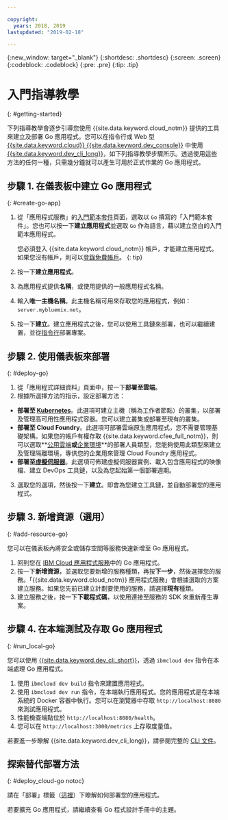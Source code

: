 ```yaml
---

copyright:
  years: 2018, 2019
lastupdated: "2019-02-18"

---
```


{:new_window: target="_blank"}
{:shortdesc: .shortdesc}
{:screen: .screen}
{:codeblock: .codeblock}
{:pre: .pre}
{:tip: .tip}

# 入門指導教學
{: #getting-started}

下列指導教學會逐步引導您使用 {{site.data.keyword.cloud_notm}} 提供的工具來建立及部署 Go 應用程式。您可以在指令行或 Web 型 [{{site.data.keyword.cloud}} {{site.data.keyword.dev_console}}](https://cloud.ibm.com/developer/appservice/dashboard) 中使用 [{{site.data.keyword.dev_cli_long}}](/docs/cli/index.html#ibmcloud-cli)，如下列指導教學步驟所示。透過使用這些方法的任何一種，只需幾分鐘就可以產生可用於正式作業的 Go 應用程式。

## 步驟 1. 在儀表板中建立 Go 應用程式
{: #create-go-app}

1. 從「應用程式服務」的[入門範本套件](https://cloud.ibm.com/developer/appservice/starter-kits)頁面，選取以 `Go` 撰寫的「入門範本套件」。您也可以按一下**建立應用程式**並選取 `Go` 作為語言，藉以建立空白的入門範本應用程式。

    您必須登入 {{site.data.keyword.cloud_notm}} 帳戶，才能建立應用程式。如果您沒有帳戶，則可以[登錄免費帳戶](https://cloud.ibm.com/registration)。
  {: tip}

3. 按一下**建立應用程式**。
4. 為應用程式提供**名稱**，或使用提供的一般應用程式名稱。
5. 輸入**唯一主機名稱**。此主機名稱可用來存取您的應用程式，例如：`server.mybluemix.net`。
6. 按一下**建立**。建立應用程式之後，您可以使用工具鏈來部署，也可以繼續建置，並從[指令行](/docs/cli/index.html#ibmcloud-cli)部署專案。

## 步驟 2. 使用儀表板來部署
{: #deploy-go}

1. 從「應用程式詳細資料」頁面中，按一下**部署至雲端**。
2. 根據所選擇方法的指示，設定部署方法：
  * **部署至 [Kubernetes](/docs/apps/deploying/containers.html#containers)**。此選項可建立主機（稱為工作者節點）的叢集，以部署及管理高可用性應用程式容器。您可以建立叢集或部署至現有的叢集。
  * **部署至 Cloud Foundry**。此選項可部署雲端原生應用程式，您不需要管理基礎架構。如果您的帳戶有權存取 {{site.data.keyword.cfee_full_notm}}，則可以選取**[公用雲端](/docs/cloud-foundry-public/about-cf.html#about-cf)**或**[企業環境](/docs/cloud-foundry-public/cfee.html#cfee)**的部署人員類型，您能夠使用此類型來建立及管理隔離環境，專供您的企業用來管理 Cloud Foundry 應用程式。
  * **部署至[虛擬伺服器](/docs/apps/vsi-deploy.html#vsi-deploy)**。此選項可佈建虛擬伺服器實例、載入包含應用程式的映像檔、建立 DevOps 工具鏈，以及為您起始第一個部署週期。

3. 選取您的選項，然後按一下**建立**。即會為您建立工具鏈，並自動部署您的應用程式。

## 步驟 3. 新增資源（選用）
{: #add-resource-go}

您可以在儀表板內將安全或儲存空間等服務快速新增至 Go 應用程式。

1. 回到您在 [IBM Cloud 應用程式服務](https://cloud.ibm.com/developer/appservice/dashboard)中的 Go 應用程式。
2. 按一下**新增資源**，並選取您要新增的服務種類，再按**下一步**，然後選擇您的服務。「{{site.data.keyword.cloud_notm}} 應用程式服務」會根據選取的方案建立服務。如果您先前已建立計劃要使用的服務，請選擇**現有**種類。
3. 建立服務之後，按一下**下載程式碼**，以使用連接至服務的 SDK 來重新產生專案。

## 步驟 4. 在本端測試及存取 Go 應用程式
{: #run_local-go}

您可以使用 [{{site.data.keyword.dev_cli_short}}](/docs/cli/index.html#ibmcloud-cli)，透過 `ibmcloud dev` 指令在本端處理 Go 應用程式。

1. 使用 `ibmcloud dev build` 指令來建置應用程式。
2. 使用 `ibmcloud dev run` 指令，在本端執行應用程式。您的應用程式是在本端系統的 Docker 容器中執行。您可以在瀏覽器中存取 `http://localhost:8080` 來測試應用程式。
3. 性能檢查端點位於 `http://localhost:8080/health`。
4. 您可以在 `http://localhost:3000/metrics` 上存取度量值。

若要進一步瞭解 {{site.data.keyword.dev_cli_long}}，請參閱完整的 [CLI 文件](/docs/cli/index.html#ibmcloud-cli)。

## 探索替代部署方法
{: #deploy_cloud-go notoc}

請在「部署」標籤（[這裡](/docs/go/deploying_apps.html)）下瞭解如何部署您的應用程式。 

若要擴充 Go 應用程式，請繼續查看 Go 程式設計手冊中的主題。

